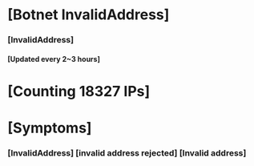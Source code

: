 # [Botnet InvalidAddress]
### [InvalidAddress]
#### [Updated every 2~3 hours]

# [Counting 18327 IPs]

# [Symptoms] 

###   [InvalidAddress] [invalid address rejected] [Invalid address]
